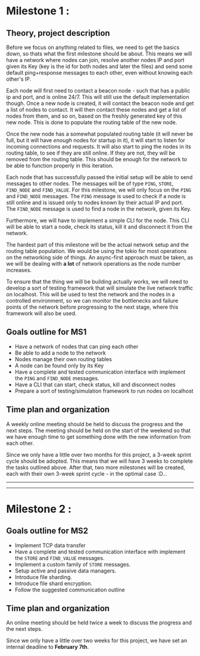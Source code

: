 # Milestone 1 :

## Theory, project description

Before we focus on anything related to files, we need to get the basics down, so thats what the first milestone should
be about.
This means we will have a network where
nodes can join, resolve another nodes IP and port given its Key (key is the id for both nodes and later the files)
and send some default ping+response messages to each other, even without knowing each other's IP.

Each node will first need to contact a beacon node - such that has a public ip and port, and is online 24/7. This
will still use the default implementation though. Once a new node is created, it will contact the beacon node and
get a list of nodes to contact. It will then contact these nodes and get a list of nodes from them, and so on, based on
the freshly generated key of this new node. This is done to populate the routing table of the new node.

Once the new node has a somewhat populated routing table (it will never be full, but it will have *enough* nodes
for startup in it), it will start to listen for incoming connections and requests. It will also start to ping the nodes
in its
routing table, to see if they are still online. If they are not, they will be removed from the routing table. This
should
be enough for the network to be able to function properly in this iteration.

Each node that has successfully passed the initial setup will be able to send messages to other nodes. The messages
will be of type `PING`, `STORE`, `FIND_NODE` and `FIND_VALUE`. For this milestone, we will only focus on the `PING`
and `FIND_NODE` messages. The `PING` message is used to check if a node is still online and is issued only to nodes
known by their actual IP and port. The `FIND_NODE` message is used to find a node in the network, given its Key.

Furthermore, we will have to implement a simple CLI for the node. This CLI will be able to start a node, check its
status, kill it and disconnect it from the network.

The hardest part of this milestone will be the actual network setup and the routing table population. We would be using
the tokio for most operations on the networking side of things. An async-first approach must be taken, as we will be
dealing with **a lot** of network operations as the node number increases.

To ensure that the thing we will be building actually works, we will need to develop a sort of testing framework that
will simulate the live network traffic on localhost. This will be used to test the network and the nodes in a controlled
environment, so we can monitor the bottlenecks and failure points of the network before progressing to the next stage,
where
this framework will also be used.

## Goals outline for MS1

- Have a network of nodes that can ping each other
- Be able to add a node to the network
- Nodes manage their own routing tables
- A node can be found only by its Key
- Have a complete and tested communication interface with implement the `PING` and `FIND_NODE` messages.
- Have a CLI that can start, check status, kill and disconnect nodes
- Prepare a sort of testing/simulation framework to run nodes on localhost

## Time plan and organization

A weekly online meeting should be held to discuss the progress and the next steps. The meeting should be held on the
start of the weekend so that we have enough time to get something done with the new information from each other.

Since we only have a little over two months for this project, a 3-week sprint cycle should be adopted. This means that
we will have 3 weeks to complete the tasks outlined above. After that, two more milestones will be created, each with
their own 3-week sprint cycle - in the optimal case :D...

---

---

# Milestone 2 :

## Goals outline for MS2

- Implement TCP data transfer
- Have a complete and tested communication interface with implement the `STORE` and `FIND_VALUE` messages.
- Implement a custom family of `STORE` messages. 
- Setup active and passive data managers.
- Introduce file sharding.
- Introduce file shard encryption.
- Follow the suggested communication outline

## Time plan and organization
An online meeting should be held twice a week to discuss the progress and the next
steps. 

Since we only have a little over two weeks for this project, we have set an internal deadline to **February 7th**.
